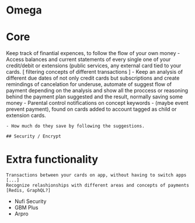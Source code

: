 # Omega

# Core
Keep track of finantial expences, to follow the flow of your own money
    - Access balances and current statements of every single one of 
      your credit/debit or extensions (public services, any external card
      tied to your cards. [ filtering concepts of different transactions ]
    - Keep an analysis of different due dates of not only credit cards but subscriptions
      and create remindings of cancelation for underuse, automate of suggest flow of payment
      depending on the analysis and show all the proccess or reasoning behind the payment plan
      suggested and the result, normally saving some money
    - Parental control notifications on concept keywords - (maybe event prevent payment), found on cards added to account 
      tagged as child or extension cards.

    - How much do they save by following the suggestions.

    ## Security / Encrypt


# Extra functionality
    Transactions between your cards on app, without having to switch apps [...]
    Recognize relashionships with different areas and concepts of payments [Redis, GraphQL?]


- Nufi Security
- GBM Plus
- Arpro
    

